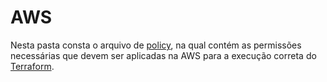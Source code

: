 # AWS
Nesta pasta consta o arquivo de [policy](./policy.json), na qual contém as permissões necessárias que devem ser aplicadas na AWS para a execução correta do [Terraform](../terraform-aws-ec2-instance).